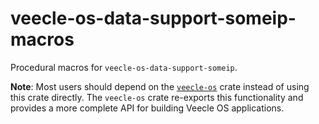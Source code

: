 # veecle-os-data-support-someip-macros

Procedural macros for `veecle-os-data-support-someip`.

**Note**: Most users should depend on the [`veecle-os`](https://crates.io/crates/veecle-os) crate instead of using this crate directly.
The `veecle-os` crate re-exports this functionality and provides a more complete API for building Veecle OS applications.

